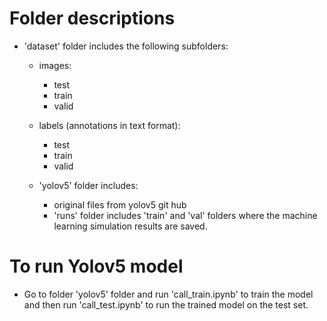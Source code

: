 # Folder descriptions
- 'dataset' folder includes the following subfolders:
  - images:
    - test
    - train
    - valid
  - labels (annotations in text format):
    - test
    - train
    - valid
  
  - 'yolov5' folder includes:
    - original files from yolov5 git hub 
    - 'runs' folder includes 'train' and 'val' folders where the machine learning simulation results are saved.


# To run Yolov5 model
- Go to folder 'yolov5' folder and run 'call_train.ipynb' to train the model and then run 'call_test.ipynb' to run the trained model on the test set.



